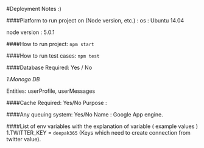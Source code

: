 #Deployment Notes :)

####Platform to run project on (Node version, etc.) :
os : Ubuntu 14.04

node version : 5.0.1

####How to run project:
`npm start`

####How to run test cases:
`npm test`

####Database Required: Yes / No 

*1.Monogo DB*
 
 Entities: userProfile, userMessages

####Cache Required: Yes/No 
Purpose : 

####Any queuing system: Yes/No 
Name : Google App engine.

####List of env variables with the explanation of variable ( example values ) 
1.TWITTER_KEY =  `deepak365` (Keys which need to create connection from twitter value). 


